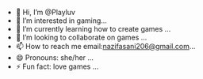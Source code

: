 - 👋 Hi, I’m @Playluv
- 👀 I’m interested in gaming...
- 🌱 I’m currently learning how to create games ...
- 💞️ I’m looking to collaborate on games ...
- 📫 How to reach me email:nazifasani206@gmail.com...
- 😄 Pronouns: she/her ...
- ⚡ Fun fact: love games ...

<!---
Playluv/Playluv is a ✨ special ✨ repository because its `README.md` (this file) appears on your GitHub profile.
You can click the Preview link to take a look at your changes.
--->
